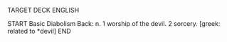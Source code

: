 TARGET DECK
ENGLISH

START
Basic
Diabolism
Back: n. 1 worship of the devil. 2 sorcery. [greek: related to *devil]
END
